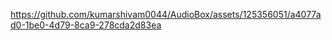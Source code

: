 

https://github.com/kumarshivam0044/AudioBox/assets/125356051/a4077ad0-1be0-4d79-8ca9-278cda2d83ea

